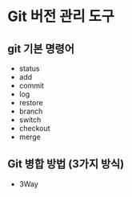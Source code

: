 # Git 버전 관리 도구
## git 기본 명령어

- status
- add
- commit
- log
- restore
- branch 
- switch
- checkout
- merge

## Git 병합 방법 (3가지 방식)
- 3Way
